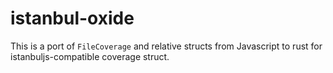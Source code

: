 # istanbul-oxide

This is a port of `FileCoverage` and relative structs from Javascript to rust for istanbuljs-compatible coverage struct.
